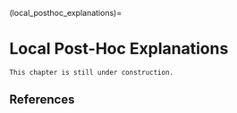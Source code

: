 (local_posthoc_explanations)=

# Local Post-Hoc Explanations

```{warning}
This chapter is still under construction.
```

<!--

Shapley Additive Explanations (SHAP) is a explanation method for computing **feature value contributions** of (individual) instances. {term}`Feature contribution`s quantify the *marginal contribution* of a feature value to the model output. That is, on average, how would the output of the model change, had the feature value been different?

The intuition is as follows: by comparing the model output of the original instance to the model output of an instance with a different feature value, we can estimate how much the . with an instance where the feature value we try to estimate how much an instance's feature value contribute to the model's output, by comparing the model output .


The goal of SHAP values is to answer the question: how much does an instance's feature value contribute to the model's output?

That is, if the instance's feature value would have been different, what would the

The basic idea is simple: if one of the instance's feature values would *not* have been this value, how would that change the model output?

As SHAP does not rely on the internal structure of the model that is being explained, SHAP is {term}`model-agnostic`, i.e., it can be applied to any black-box model.

## Marginal Feature Value Contribution



## Shapley Additive Explanations
<!-- Shapley-value based approaches {footcite:p}`strumbelj2009explaining` {footcite:p}`lundberg2017unified` pose the distribution of feature importance as a cooperative game, where each feature value is a player. In order to capture the influence of interactions between features, Shapley-value based approaches consider how the model prediction changes for each subset, or coalition, in the power set of features. Next, Shapley-value based approaches compute the change in prediction, or `value' of each subset by averaging across all possible feature values of the features that are not part of the subset under consideration.

```{admonition} The Shapley value
A cooperative game is a game in which groups of players form coalitions in which they work together and obtain a certain profit. As each player can have a different contribution to the profit, one might be interested in the most appealing division of profits. The Shapley value, introduced by {footcite:t}`shapley1953`, is an allocation rule that assigns a unique distribution of the profit among the players in the coalition. The Shapley value is known to be the only unique solution adhering to several, often desirable, properties.

The idea of the Shapley value is to consider all possible orderings in which players can enter the game. For each ordering, the value of the game before and after a player entered is compared. The value that is added by a player is known as the player's \textit{marginal contribution}. The Shapley value is the vector of the average marginal contribution over all possible orderings for each of the players. This can be formalized as follows.

Let $M$ be a set of $m$ players and $v(S)$ a value function that determines the profit of the game in which a subset of players $S \subseteq M$ entered the game. Furthermore, let $\sigma$ depict an ordering of players and let $\sigma(j) = l$ denote that player $j$ is in position $l$. The set of players that precede player $j \in M$ can be described by:

$$ P(\sigma, j) = \{k \in M \mid \sigma(k) < \sigma(j)\} $$

Let $\pi(M)$ be the set of all orderings of player set $M$. Then, the value allocated to player $j$ is equal to the average marginal contribution of player $j$ over all possible orderings:

$$ \phi_j(v) = \frac{1}{m!} \sum_{\sigma \in \pi(M)} v(P(\sigma, j) \cup \{j\}) - v(P(\sigma, j)) $$

Finally, the Shapley value is equal to:

$$\Phi(M,v) = (\phi_1(v), ..., \phi_m(v))$$
```

So how does the Shapley value relate to local feature contributions? The idea behind Shapley Additive Explanations (SHAP) is to pose the explanation problem as a cooperative game. The players of this game are the feature values of the instance we are trying to explain. The value function of the game is the difference between average prediction of the classification model and the prediction for the instance under consideration.

A connection between the Shapley value and feature contributions was

### A brief history of SHAP
To the best of our knowledge, computing the Shapley value to determine feature contributions was first suggested by {footcite:t}`lipovetsky2001analysis`. In their work, the authors demonstrate how the Shapley value can be used to determine the importance of features in a linear regression model in the presence of multi-collinearity. Later, {footcite:t}`strumbelj2009explaining` revisited the idea in a classification setting and show how Shapley values can be approximated in this setting. More recently, {footcite:t}`lundberg2017unified` noted that many local explanation methods consider an explanation in the form of a linear function of features. The authors call this class of explanation methods additive feature attribution methods. In their work, the authors show that the Shapley value is the single unique solution in this explanation class that adheres to three properties derived from the properties of the Shapley value.

An advantage of SHAP explanations over earlier perturbation-based methods {footcite:p}`robnik-sikonja2008explaining` is that SHAP values also take into account interactions between different features. For example, two features $a$ and $b$ might have a disjunctive relationship with the target variable, i.e. $(x_{ia} = 1 \vee x_{ib} = 1) \rightarrow (y = 1)$. In this situation, keeping feature $a$ fixed to 1 will always result in $y = 1$, regardless of the value of $b$, and vice versa. Therefore, an approach in which only one feature is varied at the time will indicate that $x_{ia} = 1$ and $x_{ib} = 1$ do not contribute to the prediction, even though they clearly have a strong relationship with the target variable. In a SHAP explanation, such interaction effects will be divided among the participating features.

There also exist several challenges when utilizing the Shapley value for computing feature contributions. Recall that in order to compute the Shapley value, we need to be able to determine the value of a situation where only a subset of players, i.e. a subset of feature values of the instance, has entered the game. However, most machine learning algorithms cannot deal with empty feature values. This is dealt with by letting features that are not part of the game take on their expected value in the feature space. We will elaborate on this in the next section, in which we provide a formal definition of SHAP values. As we will see, computing exact SHAP values is computationally expensive. To tackle this issue, several model-agnostic and model-specific approximation algorithms have been proposed to approximate SHAP values, which we will discuss in Section~\ref{sec:shapappr}.


Let $x_i = (x_{i1}, x_{i2}, x_{im}) \in \chi^m$ be an instance from the feature space and $f$ the classifier. Additionally, let $M = \{1, 2, ..., m\}$ be the set of features. The goal of a SHAP explanation is to explain how a feature value $x_{ij}$ contributes to the \textit{prediction difference} between the classifier's prediction for the instance, $f(x_i)$, and the expected prediction if none of the feature values is known, $\mathbb{E}[f]$. The contribution of a feature value to the final prediction is known as the \textit{SHAP value}. Posing this problem as a cooperative game (see Appendix~\ref{app:shapderivation}), we can define the \textit{SHAP value} as follows.

Let $f_S(x_i) = \mathbb{E}[f|X_{ij} = x_{ij}, \forall j \in S]$ denote the expected value of $f$ when only a subset of $S \subseteq M$ of the feature values is known. Then, the contribution of a subset of feature values is equal to  $\Delta_S(x_i) = f_S(x_{i}) - f_{\{\}}(x_i)$. Following Equation~\ref{eq:shapley}, using $v(S) = \Delta_S(x_i)$, the \textit{SHAP value} of feature value $j$ of instance $i$ is defined as:

$$ \phi_{ij} = \frac{1}{m!} \sum_{\sigma \in \pi(M)} \left( \Delta_{P(\sigma, j) \cup \{j\}}(x_i) - \Delta_{P(\sigma, j)}(x_i) \right)$$

Where like before $\sigma$ depicts an ordering of features in $M$ and $P(\sigma, j)$ the subset of features that precede feature $j$ in ordering $\sigma$.  Finally, we define the SHAP values of instance $x_i$ as follows:

$$ \Phi_i = (\phi_{i1}, \phi_{i2}, ..., \phi_{im})$$

which is equivalent to the Shapley value.

## Axioms
In their work, {footcite:t}`lundberg2017unified` introduce the notion of additive feature contribution methods. This is a class of local explanations that take the form of a linear function of feature contributions. This class includes a.o. LIME and SHAP. Because SHAP explanations are equivalent to the Shapley value, the properties of the Shapley value can be translated to the feature contribution context.

### Pay-off efficiency
Because of the pay-off efficiency property of the Shapley value, SHAP values are implicitly normalized {footcite:p}`strumbelj2014explaining`. That is, the sum of the contributions of SHAP values of an instance will always be exactly equal to the prediction difference.

$$ \sum_{j=1}^m \phi_{ij} = \Delta_M(x_i) = f_M(x_i) - f_{\{\}}(x_i) = f(x_i) - \mathbb{E}[f]$$

This property is referred to as \textit{local accuracy} by {footcite:t}`lundberg2017unified`. Note that local surrogate models that are not based on the Shapley value will not adhere to this property.

### Symmetry
The symmetry property asserts that if two players have a symmetrical contribution, they will be assigned the same SHAP value.

$$ \forall S \in M \setminus \{j, k\} : \Delta_{S \cup \{j\}}(x_i) = \Delta_{S \cup \{k\}}(x_i) \Rightarrow \phi_{ij} = \phi_{ik} $$

### Additive
Because of the additivity property, SHAP values are additive across different instances.

$$ \forall j \in M : \Delta_M(x_k) + \Delta_M(x_l)  = \phi_{kj} + \phi_{lj}$$

### Null player
Given the null player property, we can see that feature values that do not affect the prediction will be assigned zero contribution.

$$ \forall S \in M \setminus \{j\} : \Delta_{S \cup \{j\}}(x_i) = \Delta_S(x_i) \Rightarrow \phi_{ij} = 0$$

The SHAP explanation is the unique solution that adheres to all of these properties at the same time\footnote{{footcite:t}`lundberg2017unified` note that the additivity and null-player axioms can be replaced by the \textit{consistency} property, which also implies symmetry. The property states that if a model $f$ changes such that the contribution of a feature value stays the same or increases, regardless of other feature values, that the feature value's contribution should not decrease.}.

## Approximation algorithms
As stated before, the SHAP value is very expensive to compute. First of all, we need to iterate over all possible permutations, which is factorial in the number of features. Unfortunately, it gets even worse. In order to compute $\Delta_S(x_i)$, we need the conditional expectation of the prediction given that the feature values of features in $S$ are known, for which the computational complexity is exponential in $m$.

To deal with the computational complexity, several approximation algorithms have been proposed by {footcite:t}`strumbelj2014explaining` and {footcite:t}`lundberg2017unified`. Additionally, {footcite:t}`lundberg2017unified` introduce \textit{Tree-SHAP}, an exact (model-specific) algorithm to compute SHAP values for tree-based models. In the remainder of this section we will discuss the proposed model-agnostic approximation algorithms and briefly discuss the Tree-SHAP algorithm.

### Shapley sampling
The Shapley sampling approximation algorithm introduced by {footcite:t}`strumbelj2014explaining` is a Monte Carlo style algorithm, in which a SHAP value is computed as the average of $K$ samples. Each sample $k$ is defined by an ordering $\sigma_k$ sampled from $\pi(M)$ and an instance $w_k$ sampled from the feature space $\chi^m$. When sampling from the feature space, each possible combination of feature values could be seen equiprobable {footcite:p}`strumbelj2014explaining`. Alternatively, samples can be taken from the training dataset
{footcite:p}`strumbelj2009explaining`

The contribution of a feature $j$ for the $k^{th}$ sample is computed as the difference in prediction between two constructed instances, $b_1^k$ and $b_2^k$:
\begin{equation}
    \label{eq:ci1}
    b_1^k = (b_{11}^k, b_{12}^k, ..., b_{1m}^k), \text{where } b_{1l} =
    \begin{cases}
    x_{il} & \text{if } l \in P(\sigma_k, j) \cup \{j\} \\
    w_{kl} & \text{if } l \in M \setminus (P(\sigma_k, j) \cup \{j\})
    \end{cases}
\end{equation}

\begin{equation}
    \label{eq:ci2}
    b_2^k = (b_{21}^k, b_{22}^k, ..., b_{2m}^k), \text{where } b_{2l} =
    \begin{cases}
    x_{il} & \text{if } l \in P(\sigma_k, j) \\
    w_{kl} & \text{if } l \in M \setminus P(\sigma_k, j)
    \end{cases}
\end{equation}

Note that the difference between the constructed instances is that $b_1^k$ includes $x_{ij}$ whereas $b_2^k$ includes $w_{kj}$. Then the contribution for the $k^{th}$ sample is computed as:
\begin{equation}
    \phi_{ij}^k = f(b_1^k) - f(b_2^k)
\end{equation}

And the SHAP value is approximated as:
\begin{equation}
    \phi_{ij} = \frac{1}{K} \sum_{k = 1}^K \phi_{ij}^k
\end{equation}

By sampling $w_k$ directly from the feature space, the authors assume feature independence in order to approximate the conditional expectation. That is, $w_k$ is sampled without taking into account the feature values of $x_i$ for features that precede $j$ in ordering $\sigma_k$. Hence, if there exists a high association between a feature value of some feature $i$ and a feature value of another feature $j$, this will not be taken into account during sampling. Under the independence assumption, the authors show that the algorithm provides an unbiased estimate of $\Phi_i$.

### Adaptive sampling
{footcite:t}`strumbelj2014explaining` also propose a second algorithm that further minimizes the approximation error for a given number of samples. Because the sampling approach is Monte Carlo style, the approximation error depends on the population variance. However, the variance may not be the same for all features. For example, a feature value that does not contribute to the prediction will contribute zero in every sample, which results in zero variance. The adapted sampling approaches leverages this by distributing the total number of among individual features based on their sample variance. After a predefined number of samples is taken for each feature, each new sample will be assigned to the feature with the highest sample variance. The sample variance is updated each time a new sample is taken.

This procedure is very similar to the stratified sampling procedure for computing the Shapley value proposed by \citet{Castro2017}.
It is important to note that in Monte Carlo style approximation schemes of the Shapley value, the resulting estimations cannot be guaranteed to satisfy pay-off efficiency when the set of sampled orderings is not the same for each feature \citep{Castro2017, VanCampen2016}. In other words, the adapted sampling approach will not be locally accurate, unless the estimation procedure is adapted to account for the efficiency gap \citep[see][]{Castro2017}.

### Kernel SHAP
{footcite:t}`lundberg2017unified` propose a model-agnostic approximation method which they refer to ass \textit{Kernel SHAP}. The method is a particular parameterization of linear LIME such that it recovers the SHAP explanation. That is, the authors show that with a particular loss function, weighting kernel, and regularization term, the SHAP explanation can be approximated. A key difference with Shapley sampling is that Kernel SHAP estimates all SHAP values at the same time using regression. As such, the authors claim that Kernel SHAP requires fewer samples to achieve similar approximation accuracy. In particular, they provide an example in which a model uses only a few features. In this scenario, Kernel SHAP requires much fewer samples than Shapley sampling. Although it is unclear from their paper, we suspect that {footcite:t}`lundberg2017unified` compared the Kernel SHAP method to the original Shapley sampling approach and not the adaptive sampling approach described in Section~\ref{sec:adaptiveshapleysampling}. We expect the difference in approximation error for sparse models to be much lower for the adaptive sampling approach, as the sample variance for features that are not used by the model will be zero.

### Tree SHAP
The \textit{Tree SHAP} algorithm is an exact method for computing SHAP explanations for tree-based learners in polynomial time {footcite:p}`lundberg2017unified`. As the algorithm is quite complex, we will not go into depth about the specifics. The intuition behind the algorithm is to leverage the tree-structure in order to compute the conditional expectation recursively, while keeping track of the proportion of all possible subsets of features relevant in that branch. The latter is necessary for computing the weights of the contribution of each subset. The Tree SHAP algorithm enables practitioners to efficiently compute exact SHAP explanations for tree-based models such as decision trees, random forests, and XGBoost.

## Discussion
Something interesting.

## References

-->

## References

```{footbibliography}

```
